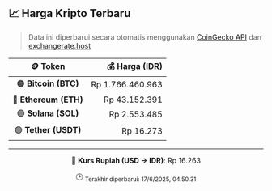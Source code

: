 

<!-- HARGA_KRIPTO -->
## 📈 Harga Kripto Terbaru

> Data ini diperbarui secara otomatis menggunakan [CoinGecko API](https://www.coingecko.com/) dan [exchangerate.host](https://exchangerate.host/)

<div align="center">

| 🪙 Token | 💰 Harga (IDR) |
|:------:|---------------:|
| 🟠 **Bitcoin (BTC)**   | Rp 1.766.460.963 |
| 🔵 **Ethereum (ETH)**  | Rp 43.152.391 |
| 🟣 **Solana (SOL)**    | Rp 2.553.485 |
| 🟢 **Tether (USDT)**   | Rp 16.273 |

---

💱 **Kurs Rupiah (USD → IDR)**: Rp 16.263

🕒 <sub>Terakhir diperbarui: 17/6/2025, 04.50.31</sub>

</div>
<!-- /HARGA_KRIPTO -->
